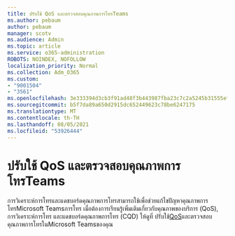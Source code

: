 ```yaml
---
title: ปรับใช้ QoS และตรวจสอบคุณภาพการโทรTeams
ms.author: pebaum
author: pebaum
manager: scotv
ms.audience: Admin
ms.topic: article
ms.service: o365-administration
ROBOTS: NOINDEX, NOFOLLOW
localization_priority: Normal
ms.collection: Adm_O365
ms.custom:
- "9001504"
- "3561"
ms.openlocfilehash: 3e333394d3cb3f91ad48f3b443987fba23c7c2a5245b31555ef07ccf09e46be4
ms.sourcegitcommit: b5f7da89a650d2915dc652449623c78be6247175
ms.translationtype: MT
ms.contentlocale: th-TH
ms.lasthandoff: 08/05/2021
ms.locfileid: "53926444"
---
```

# <a name="implement-qos-and-monitor-call-quality-in-teams"></a>ปรับใช้ QoS และตรวจสอบคุณภาพการโทรTeams

การวิเคราะห์การโทรและแดชบอร์ดคุณภาพการโทรสามารถใช้เพื่อช่วยแก้ไขปัญหาคุณภาพการโทรMicrosoft Teamsการโทร เมื่อต้องการเรียนรู้เพิ่มเติมเกี่ยวกับคุณภาพของบริการ (QoS), การวิเคราะห์การโทร และแดชบอร์ดคุณภาพการโทร (CQD) ให้ดูที่ ปรับใช้[QoS](https://docs.microsoft.com/microsoftteams/monitor-call-quality-qos)และตรวจสอบคุณภาพการโทรในMicrosoft Teamsของคุณ 
